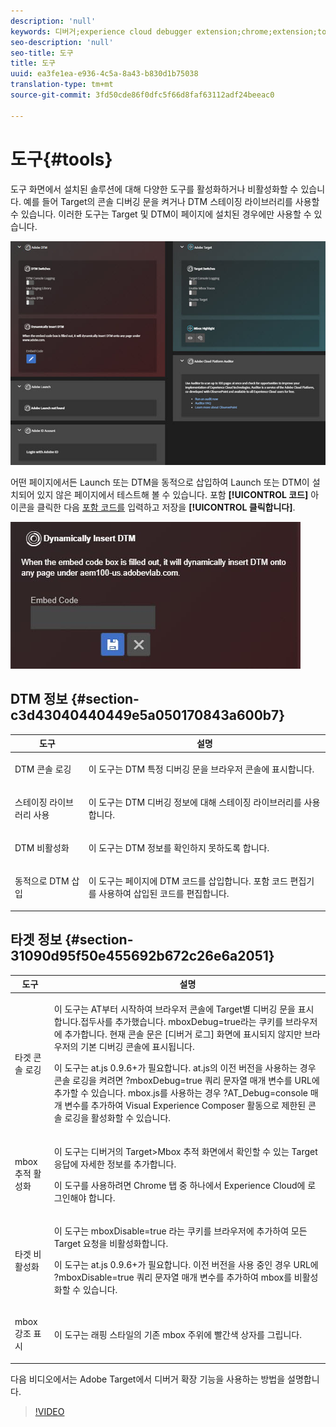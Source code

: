 ```yaml
---
description: 'null'
keywords: 디버거;experience cloud debugger extension;chrome;extension;tools;dtm;target
seo-description: 'null'
seo-title: 도구
title: 도구
uuid: ea3fe1ea-e936-4c5a-8a43-b830d1b75038
translation-type: tm+mt
source-git-commit: 3fd50cde86f0dfc5f66d8faf63112adf24beeac0

---
```



# 도구{#tools}

도구 화면에서 설치된 솔루션에 대해 다양한 도구를 활성화하거나 비활성화할 수 있습니다. 예를 들어 Target의 콘솔 디버깅 문을 켜거나 DTM 스테이징 라이브러리를 사용할 수 있습니다. 이러한 도구는 Target 및 DTM이 페이지에 설치된 경우에만 사용할 수 있습니다.

![](assets/tools.jpg)

어떤 페이지에서든 Launch 또는 DTM을 동적으로 삽입하여 Launch 또는 DTM이 설치되어 있지 않은 페이지에서 테스트해 볼 수 있습니다. 포함 **[!UICONTROL 코드]** 아이콘을 클릭한 다음 [포함 코드를](https://experiencecloud.adobe.com/resources/help/en_US/dtm/deployment.html) 입력하고 저장을 **[!UICONTROL 클릭합니다]**.

![](assets/tools-embedcode.jpg)

## DTM 정보 {#section-c3d43040440449e5a050170843a600b7}

<table id="table_04625C3319134E169A35DB74C1D1FB31"> 
 <thead> 
  <tr> 
   <th colname="col1" class="entry"> 도구 </th> 
   <th colname="col2" class="entry"> 설명 </th> 
  </tr>
 </thead>
 <tbody> 
  <tr> 
   <td colname="col1"> <p> DTM 콘솔 로깅 </p> </td> 
   <td colname="col2"> <p>이 도구는 DTM 특정 디버깅 문을 브라우저 콘솔에 표시합니다. </p> </td> 
  </tr> 
  <tr> 
   <td colname="col1"> <p>스테이징 라이브러리 사용 </p> </td> 
   <td colname="col2"> <p>이 도구는 DTM 디버깅 정보에 대해 스테이징 라이브러리를 사용합니다. </p> </td> 
  </tr> 
  <tr> 
   <td colname="col1"> <p>DTM 비활성화 </p> </td> 
   <td colname="col2"> <p>이 도구는 DTM 정보를 확인하지 못하도록 합니다. </p> </td> 
  </tr> 
  <tr> 
   <td colname="col1"> <p> 동적으로 DTM 삽입 </p> </td> 
   <td colname="col2"> <p> 이 도구는 페이지에 DTM 코드를 삽입합니다. 포함 코드 편집기를 사용하여 삽입된 코드를 편집합니다. </p> </td> 
  </tr> 
 </tbody> 
</table>

## 타겟 정보 {#section-31090d95f50e455692b672c26e6a2051}

<table id="table_A71D269B49F4417599EBACA44D5CCF4F"> 
 <thead> 
  <tr> 
   <th colname="col1" class="entry"> 도구 </th> 
   <th colname="col2" class="entry"> 설명 </th> 
  </tr>
 </thead>
 <tbody> 
  <tr> 
   <td colname="col1"> <p>타겟 콘솔 로깅 </p> </td> 
   <td colname="col2"> <p><span class="codeph"> 이 도구는 AT부터 시작하여 브라우저 콘솔에 Target별 디버깅 문을 </span> 표시합니다.접두사를 추가했습니다. mboxDebug=true라는 <span class="codeph"> 쿠키를 브라우저에</span> 추가합니다. 현재 콘솔 문은 [디버거 로그] 화면에 표시되지 않지만 브라우저의 기본 디버깅 콘솔에 표시됩니다. </p> <p> 이 도구는 at.js 0.9.6+가 필요합니다. at.js의 이전 버전을 사용하는 경우 콘솔 로깅을 켜려면 <span class="codeph"> ?mboxDebug=true</span> 쿼리 문자열 매개 변수를 URL에 추가할 수 있습니다. mbox.js를 사용하는 경우 <span class="codeph"> ?AT_Debug=console</span> 매개 변수를 추가하여 Visual Experience Composer 활동으로 제한된 콘솔 로깅을 활성화할 수 있습니다. </p> </td> 
  </tr> 
  <tr> 
   <td colname="col1"> <p> mbox 추적 활성화 </p> </td> 
   <td colname="col2"> <p>이 도구는 디버거의 Target&gt;Mbox 추적 <span class="uicontrol"> 화면에서 확인할 수 있는</span> Target 응답에 자세한 정보를 추가합니다. </p> <p> 이 도구를 사용하려면 Chrome 탭 중 하나에서 Experience Cloud에 로그인해야 합니다. </p> </td> 
  </tr> 
  <tr> 
   <td colname="col1"> <p>타겟 비활성화 </p> </td> 
   <td colname="col2"> <p>이 도구는 mboxDisable=true <span class="codeph"> 라는</span> 쿠키를 브라우저에 추가하여 모든 Target 요청을 비활성화합니다. </p> <p> 이 도구는 at.js 0.9.6+가 필요합니다. 이전 버전을 사용 중인 경우 URL에 <span class="codeph"> ?mboxDisable=true </span>쿼리 문자열 매개 변수를 추가하여 mbox를 비활성화할 수 있습니다. </p> </td> 
  </tr> 
  <tr> 
   <td colname="col1"> <p> mbox 강조 표시 </p> </td> 
   <td colname="col2"> <p> 이 도구는 래핑 스타일의 기존 mbox 주위에 빨간색 상자를 그립니다. </p> </td> 
  </tr> 
 </tbody> 
</table>

다음 비디오에서는 Adobe Target에서 디버거 확장 기능을 사용하는 방법을 설명합니다.

>[!VIDEO](https://video.tv.adobe.com/v/23115t2/?captions=kor)
